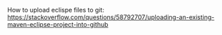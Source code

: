 How to upload eclispe files to git:
https://stackoverflow.com/questions/58792707/uploading-an-existing-maven-eclipse-project-into-github
